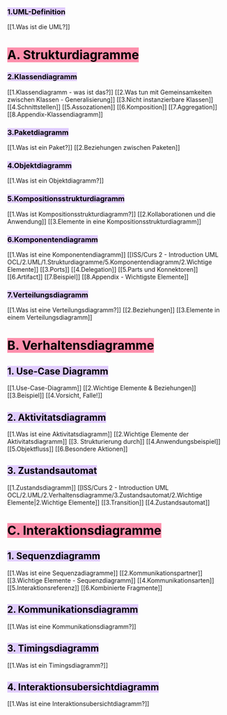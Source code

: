 
### <mark style="background: #D2B3FFA6;">1.UML-Definition</mark>

[[1.Was ist die UML?]]

# <mark style="background: #FF5582A6;">A. Strukturdiagramme</mark>

### <mark style="background: #D2B3FFA6;">2.Klassendiagramm</mark>

[[1.Klassendiagramm - was ist das?]]
[[2.Was tun mit Gemeinsamkeiten zwischen Klassen - Generalisierung]]
[[3.Nicht instanzierbare Klassen]]
[[4.Schnittstellen]]
[[5.Assozationen]]
[[6.Komposition]]
[[7.Aggregation]]
[[8.Appendix-Klassendiagramm]]


### <mark style="background: #D2B3FFA6;">3.Paketdiagramm</mark>

[[1.Was ist ein Paket?]]
[[2.Beziehungen zwischen Paketen]]


### <mark style="background: #D2B3FFA6;">4.Objektdiagramm</mark>

[[1.Was ist ein Objektdiagramm?]]


### <mark style="background: #D2B3FFA6;">5.Kompositionsstrukturdiagramm</mark>

[[1.Was ist Kompositionsstrukturdiagramm?]]
[[2.Kollaborationen und die Anwendung]]
[[3.Elemente in eine Kompositionsstrukturdiagramm]]


### <mark style="background: #D2B3FFA6;">6.Komponentendiagramm</mark>

[[1.Was ist eine Komponentendiagramm]]
[[ISS/Curs 2 - Introduction UML OCL/2.UML/1.Strukturdiagramme/5.Komponentendiagramm/2.Wichtige Elemente]]
[[3.Ports]]
[[4.Delegation]]
[[5.Parts und Konnektoren]]
[[6.Artifact]]
[[7.Beispiel]]
[[8.Appendix - Wichtigste Elemente]]


### <mark style="background: #D2B3FFA6;">7.Verteilungsdiagramm</mark>

[[1.Was ist eine Verteilungsdiagramm?]]
[[2.Beziehungen]]
[[3.Elemente in einem Verteilungsdiagramm]]



# <mark style="background: #FF5582A6;">B. Verhaltensdiagramme</mark>


## <mark style="background: #D2B3FFA6;">1. Use-Case Diagramm</mark>

[[1.Use-Case-Diagramm]]
[[2.Wichtige Elemente & Beziehungen]]
[[3.Beispiel]]
[[4.Vorsicht, Falle!]]


## <mark style="background: #D2B3FFA6;">2. Aktivitatsdiagramm</mark>


[[1.Was ist eine Aktivitatsdiagramm]]
[[2.Wichtige Elemente der Aktivitatsdiagramm]]
[[3. Strukturierung durch]]
[[4.Anwendungsbeispiel]]
[[5.Objektfluss]]
[[6.Besondere Aktionen]]


## <mark style="background: #D2B3FFA6;">3. Zustandsautomat</mark>

[[1.Zustandsdiagramm]]
[[ISS/Curs 2 - Introduction UML OCL/2.UML/2.Verhaltensdiagramme/3.Zustandsautomat/2.Wichtige Elemente|2.Wichtige Elemente]]
[[3.Transition]]
[[4.Zustandsautomat]]


# <mark style="background: #FF5582A6;">C. Interaktionsdiagramme</mark>


## <mark style="background: #D2B3FFA6;">1. Sequenzdiagramm</mark>

[[1.Was ist eine Sequenzadiagramme]]
[[2.Kommunikationspartner]]
[[3.Wichtige Elemente - Sequenzdiagramm]]
[[4.Kommunikationsarten]]
[[5.Interaktionsreferenz]]
[[6.Kombinierte Fragmente]]


## <mark style="background: #D2B3FFA6;">2. Kommunikationsdiagramm</mark>

[[1.Was ist eine Kommunikationsdiagramm?]]


## <mark style="background: #D2B3FFA6;">3. Timingsdiagramm</mark>

[[1.Was ist ein Timingsdiagramm?]]


## <mark style="background: #D2B3FFA6;">4. Interaktionsubersichtdiagramm</mark>

[[1.Was ist eine Interaktionsubersichtdiagramm?]]
